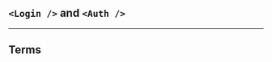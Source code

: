 ## **`<Login />` and `<Auth />`**

-------------------------------------------------------------


## **Terms**
